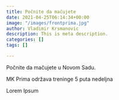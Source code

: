 ```yaml
---
title: Počnite da mačujete
date: 2021-04-25T06:14:34+00:00
image: "/images/frontprima.jpg"
author: Vladimir Krsmanovic
description: This is meta description.
categories: []
tags: []

---
```

Počnite da mačujete u Novom Sadu.

MK Prima održava treninge 5 puta nedeljna 

Lorem Ipsum